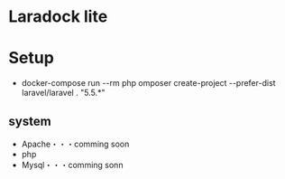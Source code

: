 # Laradock lite

# Setup
- docker-compose run --rm php omposer create-project --prefer-dist laravel/laravel . &quot;5.5.*&quot;

## system
- Apache・・・comming soon
- php
- Mysql・・・comming sonn
